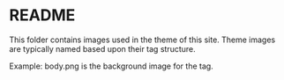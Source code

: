 README
=================

This folder contains images used in the theme of this site. Theme images are typically named based upon their tag structure.

Example: body.png is the background image for the <BODY> tag.